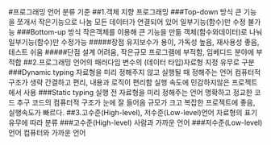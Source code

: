 #프로그래밍 언어 분류 기준
##1.객체 지향 프로그래밍
###Top-down 방식
큰 기능을 쪼개서 작은기능으로 나눔
모든 데이터가 연결되어 있어 일부기능(함수)만 수정 불가능
###Bottom-up 방식
작은객체를 이용해 큰 기능을 만듦
객체(함수와데이터)로 나눠 일부기능(함수)만 수정가능
#####장점
유지보수가 용이, 가독성 높음, 재사용성 좋음, 테스트 쉬움
#####단점
설계 어려움, 작은규모 프로그램에 부적함, 임베디드 분야에 부적합
##2.프로그래밍 언어의 패러다임
변수의 (데이터 타입)자료형 지정 유무로 구분
###Dynamic typing
자료형을 미리 정해주지 않고 실행될 때 정해주는 언어
컴퓨터적 구조가 생략 간결하고 편리, 내용과 로직이 편리함
실행 속도에 민감하지않은 프로젝트에서 사용
###Static typing
실행 전 자료형을 미리 정해주는 언어
명확하고 정교한 코드 추구
코드의 컴퓨터적 구조가 눈에 잘 들어옴
규모가 크고 복잡한 프로젝트에 좋음, 실행속도가 빠르다.
##3.고수준(High-level), 저수준(Low-level)언어
자료형의 표기유무에 따라 분류
###고수준(High-level)
사람과 가까운 언어
###저수준(Low-level)언어
컴퓨터와 가까운 언어
